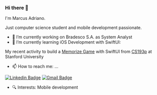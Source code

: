 ### Hi there 👋

I'm Marcus Adriano. 

Just computer science student and mobile development passionate.

- 🔭  I’m currently working on Bradesco S.A. as System Analyst
- 🌱  I’m currently learning iOS Development with SwiftUI:

My recent activity to build a [Memorize Game](https://github.com/MarcusAdriano/Memorize) with SwiftUI from [CS193p](https://cs193p.sites.stanford.edu/) at Stanford University

- 📫  How to reach me: ...

[![Linkedin Badge](https://img.shields.io/badge/-LinkedIn-blue?style=for-the-badge&logo=Linkedin&logoColor=white&link=https://www.linkedin.com/in/marcusadriano/)](https://www.linkedin.com/in/marcusadriano/)
[![Gmail Badge](https://img.shields.io/badge/-Gmail-c14438?style=for-the-badge&logo=Gmail&logoColor=white&link=mailto:marcusadriano.pereira@gmail.com)](mailto:marcusadriano.pereira@gmail.com)

- 🔍  Interests: Mobile development
<!--
**MarcusAdriano/marcusadriano** is a ✨ _special_ ✨ repository because its `README.md` (this file) appears on your GitHub profile.

Here are some ideas to get you started:

- 🔭 I’m currently working on ...
- 🌱 I’m currently learning ...
- 👯 I’m looking to collaborate on ...
- 🤔 I’m looking for help with ...
- 💬 Ask me about ...
- 📫 How to reach me: ...
- 😄 Pronouns: ...
- ⚡ Fun fact: ...
-->
